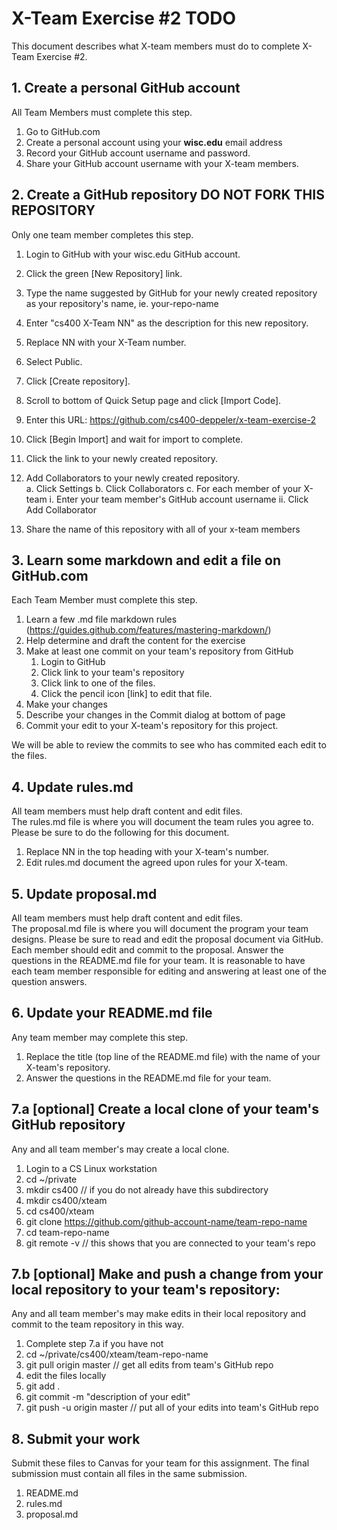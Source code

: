 # X-Team Exercise #2 TODO

This document describes what X-team members must do to complete X-Team Exercise #2.  

## 1. Create a personal GitHub account

All Team Members must complete this step.

  1. Go to GitHub.com
  2. Create a personal account using your __wisc.edu__ email address
  3. Record your GitHub account username and password.
  4. Share your GitHub account username with your X-team members.

## 2. Create a GitHub repository __DO NOT FORK THIS REPOSITORY__

Only one team member completes this step.

  1. Login to GitHub with your wisc.edu GitHub account.
  2. Click the green [New Repository] link.
  3. Type the name suggested by GitHub for your newly created repository as your repository's name, ie.  your-repo-name
  4. Enter "cs400 X-Team NN" as the description for this new repository.  
  5. Replace NN with your X-Team number.
  6. Select Public.
  7. Click [Create repository].
  8. Scroll to bottom of Quick Setup page and click [Import Code].
  9. Enter this URL: https://github.com/cs400-deppeler/x-team-exercise-2
  9. Click [Begin Import] and wait for import to complete.
  10. Click the link to your newly created repository.
  11. Add Collaborators to your newly created repository.  
     a. Click Settings
     b. Click Collaborators
     c. For each member of your X-team
        i. Enter your team member's GitHub account username
        ii. Click Add Collaborator
        
  11. Share the name of this repository with all of your x-team members

## 3. Learn some markdown and edit a file on GitHub.com

Each Team Member must complete this step.

  1. Learn a few .md file markdown rules (https://guides.github.com/features/mastering-markdown/)
  2. Help determine and draft the content for the exercise
  3. Make at least one commit on your team's repository from GitHub
     1. Login to GitHub
     2. Click link to your team's repository
     3. Click link to one of the files.
     4. Click the pencil icon [link] to edit that file.
  6. Make your changes
  7. Describe your changes in the Commit dialog at bottom of page
  8. Commit your edit to your X-team's repository for this project.

We will be able to review the commits to see who has commited each edit to the files.

## 4. Update rules.md

All team members must help draft content and edit files.  
The rules.md file is where you will document the team rules you agree to.  
Please be sure to do the following for this document.

1. Replace NN in the top heading with your X-team's number.
2. Edit rules.md document the agreed upon rules for your X-team.

## 5. Update proposal.md

All team members must help draft content and edit files.  
The proposal.md file is where you will document the program your team designs.
Please be sure to read and edit the proposal document via GitHub.
Each member should edit and commit to the proposal.
Answer the questions in the README.md file for your team.
It is reasonable to have each team member responsible for editing and answering at least one of the question answers.

## 6. Update your README.md file

Any team member may complete this step.

1. Replace the title (top line of the README.md file) with the name of your X-team's repository.
2. Answer the questions in the README.md file for your team.

## 7.a [optional] Create a local clone of your team's GitHub repository

Any and all team member's may create a local clone.

   1. Login to a CS Linux workstation
   2. cd ~/private
   3. mkdir cs400                         // if you do not already have this subdirectory
   4. mkdir cs400/xteam
   5. cd cs400/xteam
   6. git clone https://github.com/github-account-name/team-repo-name
   7. cd team-repo-name
   8. git remote -v                        // this shows that you are connected to your team's repo      

## 7.b [optional] Make and push a change from your local repository to your team's repository:

Any and all team member's may make edits in their local repository and commit to the team repository in this way.

   1. Complete step 7.a if you have not
   2. cd ~/private/cs400/xteam/team-repo-name
   3. git pull origin master                       // get all edits from team's GitHub repo
   4. edit the files locally
   5. git add .
   6. git commit -m "description of your edit"
   7. git push -u origin master                    // put all of your edits into team's GitHub repo


## 8. Submit your work

Submit these files to Canvas for your team for this assignment.   The final submission must contain all files in the same submission.

1. README.md
2. rules.md
3. proposal.md
  
  
